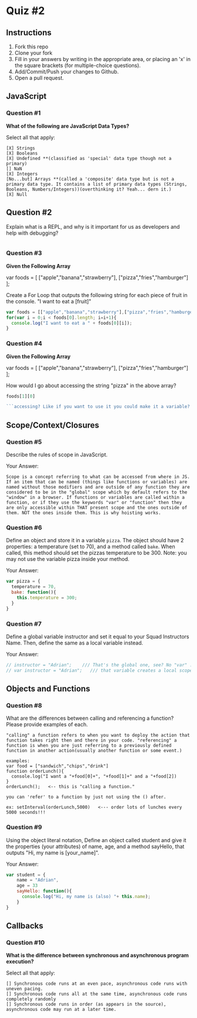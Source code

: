 # Quiz #2

## Instructions

1. Fork this repo
2. Clone your fork
3. Fill in your answers by writing in the appropriate area, or placing an 'x' in
the square brackets (for multiple-choice questions).
4. Add/Commit/Push your changes to Github.
5. Open a pull request.

## JavaScript

### Question #1

**What of the following are JavaScript Data Types?**

Select all that apply:
```
[X] Strings
[X] Booleans
[X] Undefined **(classified as 'special' data type though not a primary)
[] NaN
[X] Integers
[No...but] Arrays **(called a 'composite' data type but is not a primary data type. It contains a list of primary data types (Strings, Booleans, Numbers/Integers))(overthinking it? Yeah... dern it.)
[X] Null
```

## Question #2

Explain what is a REPL, and why is it important for us as developers and help with debugging?

```It stands for "read, evaluate, print, loop." It is a very cool development environment wherein you can type code and see the result in real time. Super helpful if you want to see what you are doing and if it works as you go. Made piece by piece.

```
### Question #3

**Given the Following Array**

var foods = [ ["apple","banana","strawberry"], ["pizza","fries","hamburger"] ];

Create a For Loop that outputs the following string for each piece of fruit in the console. "I want to eat a [fruit]"

```js
var foods = [["apple","banana","strawberry"],["pizza","fries","hamburger"]];
for(var i = 0;i < foods[0].length; i=i+1){
  console.log("I want to eat a " + foods[0][i]);
}
```
### Question #4

**Given the Following Array**

var foods = [ ["apple","banana","strawberry"], ["pizza","fries","hamburger"] ];

How would I go about accessing the string "pizza" in the above array?

```js
foods[1][0]  

```accessing? Like if you want to use it you could make it a variable? Or console log it? Either way: var whatShouldIEat = foods[1][0] would equal pizza. It is in the variable "foods", second array, first in the list.
```

## Scope/Context/Closures

### Question #5

Describe the rules of scope in JavaScript.

Your Answer:
```text
Scope is a concept referring to what can be accessed from where in JS. If an item that can be named (things like functions or variables) are named without those modifiers and are outside of any function they are considered to be in the "global" scope which by default refers to the "window" in a browser. If functions or variables are called within a function, or if they use the keywords "var" or "function" then they are only accessible within THAT present scope and the ones outside of them. NOT the ones inside them. This is why hoisting works.
```

### Question #6

Define an object and store it in a variable `pizza`. The object should have 2
properties: a temperature (set to 70), and a method called `bake`. When called,
this method should set the pizzas temperature to be 300. Note: you may not use
the variable pizza inside your method.

Your Answer:
```js
var pizza = {
  temperature = 70,
  bake: function(){
    this.temperature = 300;
  }
}
```

### Question #7

Define a global variable instructor and set it equal to your Squad Instructors Name. Then, define the same as a local variable instead.

Your Answer:
```js
// instructor = "Adrian";    /// That's the global one, see? No "var" :)
// var instructor = "Adrian";   /// that variable creates a local scope and is not global.

```

## Objects and Functions

### Question #8

What are the differences between calling and referencing a function? Please provide examples of each.

```text
"calling" a function refers to when you want to deploy the action that function takes right then and there in your code. "referencing" a function is when you are just referring to a previously defined function in another action(usually another function or some event.)

examples:
var food = ["sandwich","chips","drink"]
function orderLunch(){
  console.log("I want a "+food[0]+", "+food[1]+" and a "+food[2])
}
orderLunch();   <-- this is "calling a function."

you can 'refer' to a function by just not using the () after.

ex: setInterval(orderLunch,5000)   <--- order lots of lunches every 5000 seconds!!!

```
### Question #9

Using the object literal notation, Define an object called student and give it the properties (your attributes) of name, age, and a method sayHello, that outputs "Hi, my name is [your_name]".

Your Answer:
```js
var student = {
    name = "Adrian",
    age = 33
    sayHello: function(){
      console.log("Hi, my name is (also) "+ this.name);
    }
}
```

## Callbacks

### Question #10

**What is the difference between synchronous and asynchronous program execution?**

Select all that apply:
```
[] Synchronous code runs at an even pace, asynchronous code runs with uneven pacing.
[] Synchronous code runs all at the same time, asynchronous code runs completely randomly
[] Synchronous code runs in order (as appears in the source), asynchronous code may run at a later time.
```
